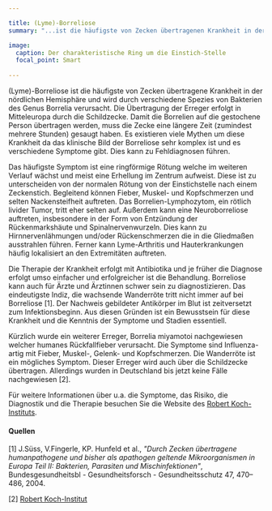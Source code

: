 ```yaml
---

title: (Lyme)-Borreliose
summary: "...ist die häufigste von Zecken übertragenen Krankheit in der nördlichen Hemisphäre und wird durch verschiedene Spezies von Bakterien des Genus Borrelia verursacht."

image: 
  caption: Der charakteristische Ring um die Einstich-Stelle 
  focal_point: Smart
  
---
```


(Lyme)-Borreliose ist die häufigste von Zecken übertragene Krankheit in der nördlichen Hemisphäre und wird durch verschiedene Spezies von Bakterien des Genus Borrelia verursacht. Die Übertragung der Erreger erfolgt in Mitteleuropa durch die Schildzecke. Damit die Borrelien auf die gestochene Person übertragen werden, muss die Zecke eine längere Zeit (zumindest mehrere Stunden) gesaugt haben. Es existieren viele Mythen um diese Krankheit da das klinische Bild der Borreliose sehr komplex ist und es verschiedene Symptome gibt. Dies kann zu Fehldiagnosen führen. <br>

Das häufigste Symptom ist eine ringförmige Rötung welche im weiteren Verlauf wächst und meist eine Erhellung im Zentrum aufweist. Diese ist zu unterscheiden von der normalen Rötung von der Einstichstelle nach einem Zeckenstich. Begleitend können Fieber, Muskel- und Kopfschmerzen und selten Nackensteifheit auftreten. Das Borrelien-Lymphozytom, ein rötlich livider Tumor, tritt eher selten auf. Außerdem kann eine Neuroborreliose auftreten, insbesondere in der Form von Entzündung der Rückenmarkshäute und Spinalnervenwurzeln. Dies kann zu Hirnnervenlähmungen und/oder Rückenschmerzen die in die Gliedmaßen ausstrahlen führen. Ferner kann Lyme-Arthritis und Hauterkrankungen häufig lokalisiert an den Extremitäten auftreten.<br>

Die Therapie der Krankheit erfolgt mit Antibiotika und je früher die Diagnose erfolgt umso einfacher und erfolgreicher ist die Behandlung. Borreliose kann auch für Ärzte und Ärztinnen schwer sein zu diagnostizieren. Das eindeutigste Indiz, die wachsende Wanderröte tritt nicht immer auf bei Borreliose [1]. Der Nachweis gebildeter Antikörper im Blut ist zeitversetzt zum Infektionsbeginn. Aus diesen Gründen ist ein Bewusstsein für diese Krankheit und die Kenntnis der Symptome und Stadien essentiell.<br>

Kürzlich wurde ein weiterer Erreger, Borrelia miyamotoi nachgewiesen welcher humanes Rückfallfieber verursacht. Die Symptome sind Influenza-artig mit Fieber, Muskel-, Gelenk- und Kopfschmerzen. Die Wanderröte ist ein mögliches Symptom. Dieser Erreger wird auch über die Schildzecke übertragen. Allerdings wurden in Deutschland bis jetzt keine Fälle nachgewiesen [2].<br>

Für weitere Informationen über u.a. die Symptome, das Risiko, die Diagnostik und die Therapie besuchen Sie die Website des [Robert Koch-Instituts](https://www.rki.de/DE/Content/Infekt/EpidBull/Merkblaetter/Ratgeber_LymeBorreliose.html).<br>

#### Quellen

[1] J.Süss, V.Fingerle, KP. Hunfeld et al., *"Durch Zecken übertragene humanpathogene und bisher als apathogen geltende Mikroorganismen in Europa
Teil II: Bakterien, Parasiten und Mischinfektionen"*, Bundesgesundheitsbl - Gesundheitsforsch - Gesundheitsschutz 47, 470–486, 2004.<br>

[2] [Robert Koch-Institut](https://edoc.rki.de/bitstream/handle/176904/2055/29cjum6zLlA5M.pdf?sequence=1&isAllowed=y) 
